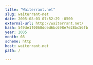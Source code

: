 ```yaml
---
title: "Waiterrant.net"
slug: waiterrant-net
date: 2005-08-03 07:52:29 -0500
external-url: http://waiterrant.net/
hash: 549de1f0060dded6bc698e7e28bc56fb
year: 2005
month: 08
scheme: http
host: waiterrant.net
path: /

---
```



